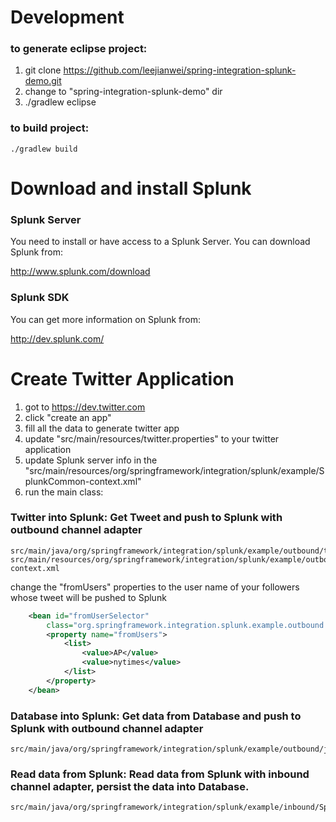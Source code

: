 Development
===================================
### to generate eclipse project:
1. git clone https://github.com/leejianwei/spring-integration-splunk-demo.git
2. change to "spring-integration-splunk-demo" dir
3. ./gradlew eclipse
	
### to build project:
	./gradlew build

Download and install Splunk
=====================================

### Splunk Server

You need to install or have access to a Splunk Server. You can download Splunk from:

http://www.splunk.com/download


### Splunk SDK

You can get more information on Splunk from:

http://dev.splunk.com/


Create Twitter Application
=====================================
1. got to https://dev.twitter.com
2. click "create an app"
3. fill all the data to generate twitter app
4. update "src/main/resources/twitter.properties" to your twitter application
5. update Splunk server info in the "src/main/resources/org/springframework/integration/splunk/example/SplunkCommon-context.xml"
6. run the main class:

### Twitter into Splunk: Get Tweet and push to Splunk with outbound channel adapter

	src/main/java/org/springframework/integration/splunk/example/outbound/twitter/TwitterMain.java
	src/main/resources/org/springframework/integration/splunk/example/outbound/twitter/SpringSplunkShowcaseTwitter-context.xml
	
change the "fromUsers" properties to the user name of your followers whose tweet will be pushed to Splunk
~~~~~xml
	<bean id="fromUserSelector"
		class="org.springframework.integration.splunk.example.outbound.twitter.FromUserSelector">
		<property name="fromUsers">
			<list>
				<value>AP</value>
				<value>nytimes</value>
			</list>
		</property>
	</bean>
~~~~~
	
### Database into Splunk: Get data from Database and push to Splunk with outbound channel adapter

	src/main/java/org/springframework/integration/splunk/example/outbound/jdbc/DatabaseMain.java
	
### Read data from Splunk: Read data from Splunk with inbound channel adapter, persist the data into Database.

	src/main/java/org/springframework/integration/splunk/example/inbound/SplunkMain.java
	



